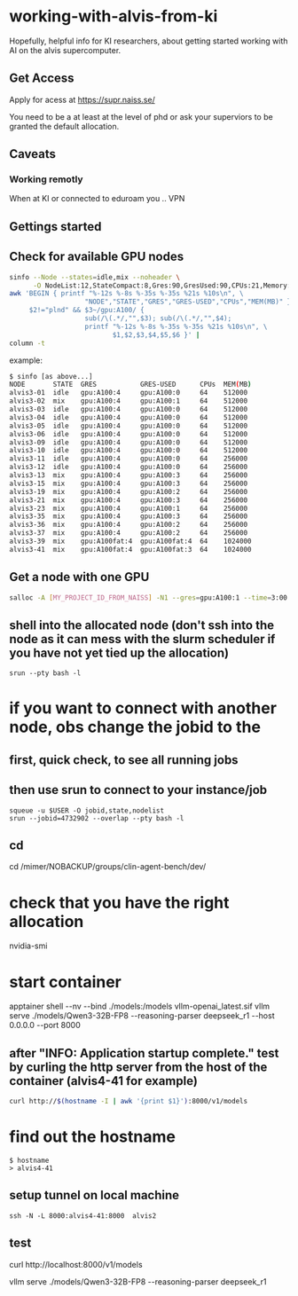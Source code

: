 # working-with-alvis-from-ki

Hopefully, helpful info for KI researchers, about getting started working with AI on the alvis supercomputer.

## Get Access

Apply for acess at https://supr.naiss.se/

You need to be a at least at the level of phd or ask your superviors to be granted the default allocation.

## Caveats

### Working remotly

When at KI or connected to eduroam you ..
VPN
## Gettings started

## Check for available GPU nodes

```bash
sinfo --Node --states=idle,mix --noheader \
      -O NodeList:12,StateCompact:8,Gres:90,GresUsed:90,CPUs:21,Memory:10 |
awk 'BEGIN { printf "%-12s %-8s %-35s %-35s %21s %10s\n", \
                   "NODE","STATE","GRES","GRES-USED","CPUs","MEM(MB)" }
     $2!="plnd" && $3~/gpu:A100/ {
                   sub(/\(.*/,"",$3); sub(/\(.*/,"",$4);
                   printf "%-12s %-8s %-35s %-35s %21s %10s\n", \
                          $1,$2,$3,$4,$5,$6 }' |
column -t
```

example:
```bash
$ sinfo [as above...]
NODE       STATE  GRES           GRES-USED      CPUs  MEM(MB)
alvis3-01  idle   gpu:A100:4     gpu:A100:0     64    512000
alvis3-02  mix    gpu:A100:4     gpu:A100:1     64    512000
alvis3-03  idle   gpu:A100:4     gpu:A100:0     64    512000
alvis3-04  idle   gpu:A100:4     gpu:A100:0     64    512000
alvis3-05  idle   gpu:A100:4     gpu:A100:0     64    512000
alvis3-06  idle   gpu:A100:4     gpu:A100:0     64    512000
alvis3-09  idle   gpu:A100:4     gpu:A100:0     64    512000
alvis3-10  idle   gpu:A100:4     gpu:A100:0     64    512000
alvis3-11  idle   gpu:A100:4     gpu:A100:0     64    256000
alvis3-12  idle   gpu:A100:4     gpu:A100:0     64    256000
alvis3-13  mix    gpu:A100:4     gpu:A100:3     64    256000
alvis3-15  mix    gpu:A100:4     gpu:A100:3     64    256000
alvis3-19  mix    gpu:A100:4     gpu:A100:2     64    256000
alvis3-21  mix    gpu:A100:4     gpu:A100:3     64    256000
alvis3-23  mix    gpu:A100:4     gpu:A100:1     64    256000
alvis3-35  mix    gpu:A100:4     gpu:A100:3     64    256000
alvis3-36  mix    gpu:A100:4     gpu:A100:2     64    256000
alvis3-37  mix    gpu:A100:4     gpu:A100:2     64    256000
alvis3-39  mix    gpu:A100fat:4  gpu:A100fat:4  64    1024000
alvis3-41  mix    gpu:A100fat:4  gpu:A100fat:3  64    1024000
```

## Get a node with one GPU
```bash
salloc -A [MY_PROJECT_ID_FROM_NAISS] -N1 --gres=gpu:A100:1 --time=3:00:00
```

## shell into the allocated node (don't ssh into the node as it can mess with the slurm scheduler if you have not yet tied up the allocation)
```
srun --pty bash -l 
```
# if you want to connect with another node, obs change the jobid to the 
## first, quick check, to see all running jobs
## then use srun to connect to your instance/job
```
squeue -u $USER -O jobid,state,nodelist
srun --jobid=4732902 --overlap --pty bash -l 
```

## cd
cd /mimer/NOBACKUP/groups/clin-agent-bench/dev/

# check that you have the right allocation
nvidia-smi

# start container
apptainer shell --nv --bind ./models:/models vllm-openai_latest.sif
vllm serve ./models/Qwen3-32B-FP8  --reasoning-parser deepseek_r1 --host 0.0.0.0 --port 8000

## after "INFO:     Application startup complete." test by curling the http server from the host of the container (alvis4-41 for example)
``` bash
curl http://$(hostname -I | awk '{print $1}'):8000/v1/models
```
# find out the hostname
```
$ hostname
> alvis4-41
```
## setup tunnel on local machine
```
ssh -N -L 8000:alvis4-41:8000  alvis2
```

## test
curl http://localhost:8000/v1/models

vllm serve ./models/Qwen3-32B-FP8 --reasoning-parser deepseek_r1

